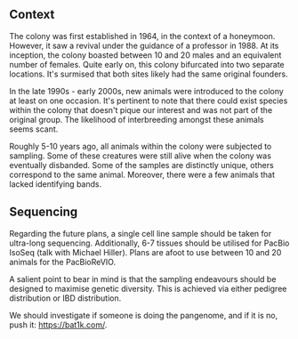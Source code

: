## Context
The colony was first established in 1964, in the context of a honeymoon. However, it saw a revival under the guidance of a professor in 1988. At its inception, the colony boasted between 10 and 20 males and an equivalent number of females. Quite early on, this colony bifurcated into two separate locations. It's surmised that both sites likely had the same original founders.

In the late 1990s - early 2000s, new animals were introduced to the colony at least on one occasion. It's pertinent to note that there could exist species within the colony that doesn't pique our interest and was not part of the original group. The likelihood of interbreeding amongst these animals seems scant.

Roughly 5-10 years ago, all animals within the colony were subjected to sampling. Some of these creatures were still alive when the colony was eventually disbanded. Some of the samples are distinctly unique, others correspond to the same animal. Moreover, there were a few animals that lacked identifying bands.

## Sequencing
Regarding the future plans, a single cell line sample should be taken for ultra-long sequencing. Additionally, 6-7 tissues should be utilised for PacBio IsoSeq (talk with Michael Hiller). Plans are afoot to use between 10 and 20 animals for the PacBioReVIO.

A salient point to bear in mind is that the sampling endeavours should be designed to maximise genetic diversity. This is achieved via either pedigree distribution or IBD distribution.

We should investigate if someone is doing the pangenome, and if it is no, push it: https://bat1k.com/.
